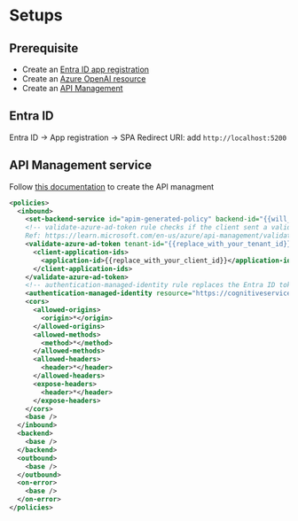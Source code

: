 # Setups

## Prerequisite

- Create an [Entra ID app registration](https://learn.microsoft.com/en-us/entra/identity-platform/quickstart-register-app?tabs=certificate)
- Create an [Azure OpenAI resource](https://learn.microsoft.com/en-us/azure/ai-services/openai/how-to/create-resource?pivots=web-portal)
- Create an [API Management](https://learn.microsoft.com/en-us/azure/api-management/get-started-create-service-instance)

## Entra ID

Entra ID -> App registration -> SPA Redirect URI: add `http://localhost:5200`

## API Management service

Follow [this documentation](https://learn.microsoft.com/en-us/azure/api-management/azure-openai-api-from-specification) to create the API managment

```xml
<policies>
  <inbound>
    <set-backend-service id="apim-generated-policy" backend-id="{{will_be_auto_populated_when_creating_the_endpoint}}" />
    <!-- validate-azure-ad-token rule checks if the client sent a valid Entra ID token. Customize to meet your authorization goals.
    Ref: https://learn.microsoft.com/en-us/azure/api-management/validate-azure-ad-token-policy -->
    <validate-azure-ad-token tenant-id="{{replace_with_your_tenant_id}}">
      <client-application-ids>
        <application-id>{{replace_with_your_client_id}}</application-id>
      </client-application-ids>
    </validate-azure-ad-token>
    <!-- authentication-managed-identity rule replaces the Entra ID token in the Authorization header with a managed identity token. -->
    <authentication-managed-identity resource="https://cognitiveservices.azure.com/" />
    <cors>
      <allowed-origins>
        <origin>*</origin>
      </allowed-origins>
      <allowed-methods>
        <method>*</method>
      </allowed-methods>
      <allowed-headers>
        <header>*</header>
      </allowed-headers>
      <expose-headers>
        <header>*</header>
      </expose-headers>
    </cors>
    <base />
  </inbound>
  <backend>
    <base />
  </backend>
  <outbound>
    <base />
  </outbound>
  <on-error>
    <base />
  </on-error>
</policies>
```
